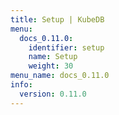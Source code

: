 ```yaml
---
title: Setup | KubeDB
menu:
  docs_0.11.0:
    identifier: setup
    name: Setup
    weight: 30
menu_name: docs_0.11.0
info:
  version: 0.11.0
---
```


